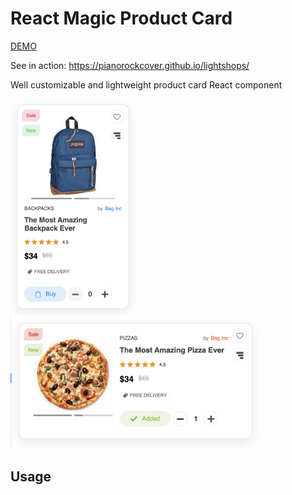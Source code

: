 # React Magic Product Card

[DEMO](https://pianorockcover.github.io/react-magic-product-card/)

See in action: https://pianorockcover.github.io/lightshops/

Well customizable and lightweight product card React component

<img src="./screenshots/1.jpg" width="200" alt="Screenshot" />
<br />
<img src="./screenshots/2.jpg" width="400" alt="Screenshot" />

## Usage